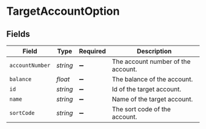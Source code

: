 # TargetAccountOption


## Fields

| Field                              | Type                               | Required                           | Description                        |
| ---------------------------------- | ---------------------------------- | ---------------------------------- | ---------------------------------- |
| `accountNumber`                    | *string*                           | :heavy_minus_sign:                 | The account number of the account. |
| `balance`                          | *float*                            | :heavy_minus_sign:                 | The balance of the account.        |
| `id`                               | *string*                           | :heavy_minus_sign:                 | Id of the target account.          |
| `name`                             | *string*                           | :heavy_minus_sign:                 | Name of the target account.        |
| `sortCode`                         | *string*                           | :heavy_minus_sign:                 | The sort code of the account.      |
